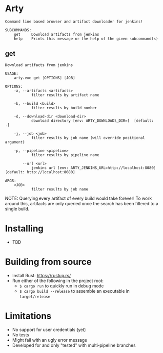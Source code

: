 # Arty
```
Command line based browser and artifact downloader for jenkins!

SUBCOMMANDS:
    get     Download artifacts from jenkins
    help    Prints this message or the help of the given subcommand(s)
```
## get
```
Download artifacts from jenkins

USAGE:
    arty.exe get [OPTIONS] [JOB]

OPTIONS:
    -a, --artifacts <artifacts>
            filter results by artifact name

    -b, --build <build>
            filter results by build number

    -d, --download-dir <download-dir>
            download directory [env: ARTY_DOWNLOADS_DIR=]  [default: .]

    -j, --job <job>
            filter results by job name (will override positional argument)

    -p, --pipeline <pipeline>
            filter results by pipeline name

        --url <url>
            jenkins url [env: ARTY_JENKINS_URL=http://localhost:8080]  [default: http://localhost:8080]

ARGS:
    <JOB>
            filter results by job name
```

NOTE: Querying every artifact of every build would take forever! To work around this, artifacts are only queried once
the search has been filtered to a single build.

# Installing
- TBD

# Building from source
- Install Rust: https://rustup.rs/
- Run either of the following in the project root:
    - `$ cargo run` to quickly run in debug mode
    - `$ cargo build --release` to assemble an executable in `target/release`

# Limitations
- No support for user credentials (yet)
- No tests
- Might fail with an ugly error message
- Developed for and only "tested" with multi-pipeline branches
